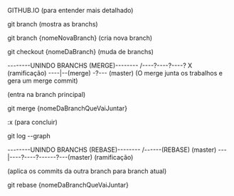 GITHUB.IO (para entender mais detalhado)

git branch (mostra as branchs)

git branch {nomeNovaBranch} (cria nova branch)

git checkout {nomeDaBranch} (muda de branchs)

--------UNINDO BRANCHS (MERGE)--------
    /----?----?----? X   (ramificação)
----|--(merge) -?---     (master)
(O merge junta os trabalhos e gera um merge commit)

(entra na branch principal)

git merge {nomeDaBranchQueVaiJuntar}

:x (para concluir)

git log --graph

--------UNINDO BRANCHS (REBASE)--------
    /------(REBASE)                            (master)
 ---|----?----?------?---(master)              (ramificação)

 (aplica os commits da outra branch para branch atual)

 git rebase {nomeDaBranchQueVaiJuntar}